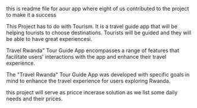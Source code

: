 this is readme file
for aour app
where eight of us contributed to the project
to make it a success

This Project has to do with Tourism.
It is a travel guide app that will be helping tourists to choose destinations.
Tourists will be guided and they will be able to have great experiencesi.

Travel Rwanda" Tour Guide App encompasses a range of features that facilitate users' interactions with the app and enhance their travel experience.

The "Travel Rwanda" Tour Guide App was developed with specific goals in mind to enhance the travel experience for users exploring Rwanda.  

this project will serve as pricce incerase solution as we list some daily needs and their prices.
